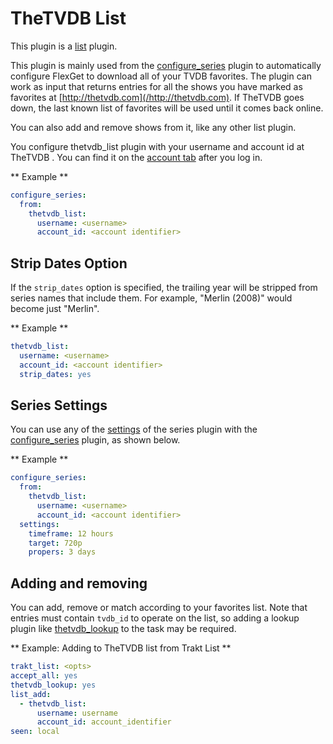 # TheTVDB List

This plugin is a [list](/Plugins/List) plugin.

This plugin is mainly used from the [configure_series](/Plugins/configure_series) plugin to automatically configure FlexGet to download all of your TVDB favorites. The plugin can work as input that returns entries for all the shows you have marked as favorites at [http://thetvdb.com](/http://thetvdb.com). If TheTVDB goes down, the last known list of favorites will be used until it comes back online. 

You can also add and remove shows from it, like any other list plugin.

You configure thetvdb_list plugin with your username and account id at TheTVDB . You can find it on the [account tab](http://thetvdb.com/?tab=userinfo) after you log in.

** Example **

```yaml
configure_series:
  from:
    thetvdb_list:
      username: <username>
      account_id: <account identifier>
```

## Strip Dates Option
If the `strip_dates` option is specified, the trailing year will be stripped from series names that include them. For example, "Merlin (2008)" would become just "Merlin".

** Example **
```yaml
thetvdb_list:
  username: <username>
  account_id: <account identifier>
  strip_dates: yes
```

## Series Settings
You can use any of the [settings](/Plugins/series#Settings) of the series plugin with the [configure_series](/Plugins/configure_series) plugin, as shown below.

** Example **

```yaml
configure_series:
  from:
    thetvdb_list:
      username: <username>
      account_id: <account identifier>
  settings:
    timeframe: 12 hours
    target: 720p
    propers: 3 days
```

## Adding and removing
You can add, remove or match according to your favorites list. Note that entries must contain `tvdb_id` to operate on the list, so adding a lookup plugin like [thetvdb_lookup](/Plugins/thetvdb_lookup) to the task may be required.

** Example: Adding to TheTVDB list from Trakt List **
```yaml
trakt_list: <opts>
accept_all: yes
thetvdb_lookup: yes
list_add:
  - thetvdb_list:
      username: username
      account_id: account_identifier
seen: local
```


